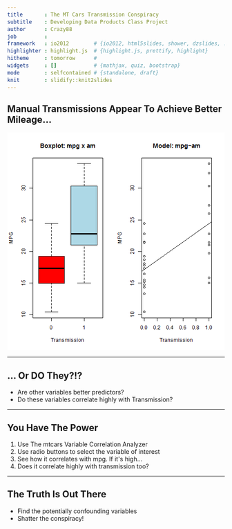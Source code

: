 ```yaml
---
title       : The MT Cars Transmission Conspiracy
subtitle    : Developing Data Products Class Project
author      : Crazy88
job         : 
framework   : io2012        # {io2012, html5slides, shower, dzslides, ...}
highlighter : highlight.js  # {highlight.js, prettify, highlight}
hitheme     : tomorrow      # 
widgets     : []            # {mathjax, quiz, bootstrap}
mode        : selfcontained # {standalone, draft}
knit        : slidify::knit2slides
---
```


## Manual Transmissions Appear To Achieve Better Mileage...

![plot of chunk unnamed-chunk-1](assets/fig/unnamed-chunk-1-1.png) 

---

## ... Or DO They?!?

- Are other variables better predictors?
- Do these variables correlate highly with Transmission?

---

## You Have The Power

1. Use The mtcars Variable Correlation Analyzer
2. Use radio buttons to select the variable of interest
3. See how it correlates with mpg.  If it's high...
4. Does it correlate highly with transmission too?

--- 

## The Truth Is Out There

- Find the potentially confounding variables
- Shatter the conspiracy!
